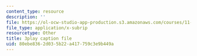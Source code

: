 ```yaml
---
content_type: resource
description: ''
file: https://ol-ocw-studio-app-production.s3.amazonaws.com/courses/11-601-introduction-to-environmental-policy-and-planning-fall-2016/80ebe8362d035b22a417759c3e9b449a_alnDYYwAs74.vtt
file_type: application/x-subrip
resourcetype: Other
title: 3play caption file
uid: 80ebe836-2d03-5b22-a417-759c3e9b449a
---
```

